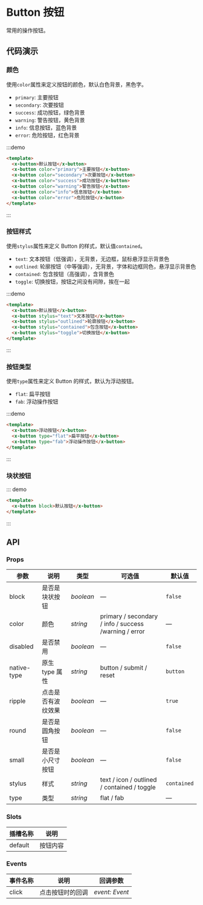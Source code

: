 # Button 按钮
常用的操作按钮。

## 代码演示

### 颜色

使用`color`属性来定义按钮的颜色，默认白色背景，黑色字。
- `primary`: 主要按钮
- `secondary`: 次要按钮
- `success`: 成功按钮，绿色背景
- `warning`: 警告按钮，黄色背景
- `info`: 信息按钮，蓝色背景
- `error`: 危险按钮，红色背景

:::demo
```html
<template>
  <x-button>默认按钮</x-button>
  <x-button color="primary">主要按钮</x-button>
  <x-button color="secondary">次要按钮</x-button>
  <x-button color="success">成功按钮</x-button>
  <x-button color="warning">警告按钮</x-button>
  <x-button color="info">信息按钮</x-button>
  <x-button color="error">危险按钮</x-button>
</template>
```
:::

### 按钮样式

使用`stylus`属性来定义 Button 的样式，默认值`contained`。
- `text`: 文本按钮（低强调），无背景，无边框，鼠标悬浮显示背景色
- `outlined`: 轮廓按钮（中等强调），无背景，字体和边框同色，悬浮显示背景色
- `contained`: 包含按钮（高强调），含背景色
- `toggle`: 切换按钮，按钮之间没有间隙，挨在一起

:::demo
```html
<template>
  <x-button>默认按钮</x-button>
  <x-button stylus="text">文本按钮</x-button>
  <x-button stylus="outlined">轮廓按钮</x-button>
  <x-button stylus="contained">包含按钮</x-button>
  <x-button stylus="toggle">切换按钮</x-button>
</template>
```
:::

### 按钮类型

使用`type`属性来定义 Button 的样式，默认为浮动按钮。
- `flat`: 扁平按钮
- `fab`: 浮动操作按钮

:::demo
```html
<template>
  <x-button>浮动按钮</x-button>
  <x-button type="flat">扁平按钮</x-button>
  <x-button type="fab">浮动操作按钮</x-button>
</template>
```
:::

### 块状按钮

::: demo
```html
<template>
  <x-button block>默认按钮</x-button>
</template>
```
:::

## API

### Props
| 参数 | 说明 | 类型 | 可选值 | 默认值 |
| ---- | ---- | ---- | ------ | ------ |
| block | 是否是块状按钮 | _boolean_ | — | `false` |
| color | 颜色 | _string_ | primary / secondary / info /  success /warning / error | — |
| disabled | 是否禁用 | _boolean_ | — | `false` |
| native-type | 原生 type 属性 | _string_ | button / submit / reset | `button` |
| ripple | 点击是否有波纹效果 | _boolean_ | —  | `true` |
| round | 是否是圆角按钮 | _boolean_ | — | `false` |
| small | 是否是小尺寸按钮 | _boolean_ | — | `false` |
| stylus | 样式 | _string_ | text / icon / outlined / contained / toggle | `contained` |
| type | 类型 | _string_ | flat / fab | — |

### Slots
| 插槽名称  | 说明      |
| --------- | --------- |
| default   | 按钮内容  |

### Events
| 事件名称  | 说明      | 回调参数  |
| --------- | --------- | --------- |
| click     | 点击按钮时的回调  | *event: Event*   |

